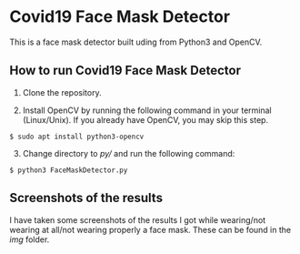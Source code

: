# Covid19 Face Mask Detector
This is a face mask detector built uding from Python3 and OpenCV.

## How to run Covid19 Face Mask Detector
1. Clone the repository.

2. Install OpenCV by running the following command in your terminal (Linux/Unix). If you already have OpenCV, you may skip this step.
``` 
$ sudo apt install python3-opencv
```
3. Change directory to _py/_ and run the following command:
```
$ python3 FaceMaskDetector.py
```

## Screenshots of the results
I have taken some screenshots of the results I got while wearing/not wearing at all/not wearing properly a face mask. 
These can be found in the _img_ folder.
